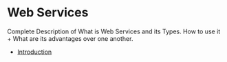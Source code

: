 # Web Services
Complete Description of What is Web Services and its Types. How to use it + What are its advantages over one another.

* [Introduction](https://github.com/viragjainVJ/webServices/blob/master/Introduction.md)
